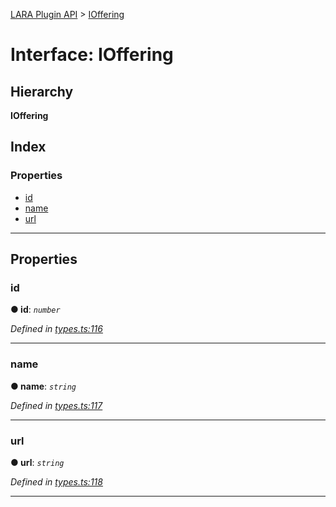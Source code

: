 [LARA Plugin API](../README.md) > [IOffering](../interfaces/ioffering.md)

# Interface: IOffering

## Hierarchy

**IOffering**

## Index

### Properties

* [id](ioffering.md#id)
* [name](ioffering.md#name)
* [url](ioffering.md#url)

---

## Properties

<a id="id"></a>

###  id

**● id**: *`number`*

*Defined in [types.ts:116](https://github.com/concord-consortium/lara/blob/b01ee383/lara-typescript/src/plugin-api/types.ts#L116)*

___
<a id="name"></a>

###  name

**● name**: *`string`*

*Defined in [types.ts:117](https://github.com/concord-consortium/lara/blob/b01ee383/lara-typescript/src/plugin-api/types.ts#L117)*

___
<a id="url"></a>

###  url

**● url**: *`string`*

*Defined in [types.ts:118](https://github.com/concord-consortium/lara/blob/b01ee383/lara-typescript/src/plugin-api/types.ts#L118)*

___

